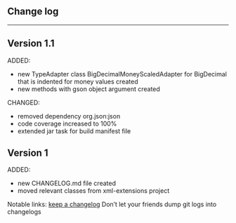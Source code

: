 ## Change log
----------------------

Version 1.1
-------------

ADDED: 

- new TypeAdapter class BigDecimalMoneyScaledAdapter for BigDecimal that is indented for money values created
- new methods with gson object argument created

CHANGED:

- removed dependency org.json:json
- code coverage increased to 100%
- extended jar task for build manifest file

Version 1
-------------

ADDED: 

- new CHANGELOG.md file created
- moved relevant classes from xml-extensions project

Notable links:
[keep a changelog](http://keepachangelog.com/en/1.0.0/) Don’t let your friends dump git logs into changelogs

